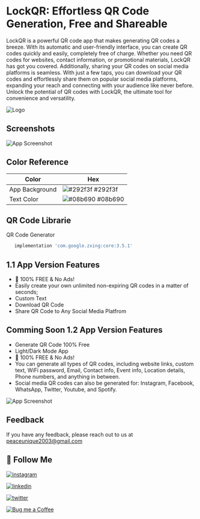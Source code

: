 
# LockQR: Effortless QR Code Generation, Free and Shareable

LockQR is a powerful QR code app that makes generating QR codes a breeze. With its automatic and user-friendly interface, you can create QR codes quickly and easily, completely free of charge. Whether you need QR codes for websites, contact information, or promotional materials, LockQR has got you covered. Additionally, sharing your QR codes on social media platforms is seamless. With just a few taps, you can download your QR codes and effortlessly share them on popular social media platforms, expanding your reach and connecting with your audience like never before. Unlock the potential of QR codes with LockQR, the ultimate tool for convenience and versatility.



![Logo](https://github.com/SagarDhadke/LockQR/assets/70995022/997ca991-4773-4652-87dd-ceb9ad38f00f)


## Screenshots

![App Screenshot](https://github.com/SagarDhadke/LockQR/assets/70995022/cea2be12-7c62-4014-9dbf-d2ef1d10ed65)

## Color Reference

| Color             | Hex                                                                |
| ----------------- | ------------------------------------------------------------------ |
| App Background| ![#292f3f](https://via.placeholder.com/10/292f3f?text=+) #292f3f |
| Text Color | ![#08b690](https://via.placeholder.com/10/08b690?text=+) #08b690 |



## QR Code Librarie 

QR Code Generator 

```bash
   implementation 'com.google.zxing:core:3.5.1'
```


## 1.1 App Version Features

- 📣 100% FREE & No Ads!
- Easily create your own unlimited non-expiring QR codes in a matter of seconds;
- Custom Text
- Download QR Code 
- Share QR Code to Any Social Media Platfrom

## Comming Soon 1.2 App Version Features

- Generate QR Code 100% Free
- Light/Dark Mode App
- 📣 100% FREE & No Ads!
- You can generate all types of QR codes, including website links, custom text, WiFi password, Email, Contact info, Event info, Location details, Phone numbers, and anything in between.
- Social media QR codes can also be generated for: Instagram, Facebook, WhatsApp, Twitter, Youtube, and Spotify.

![App Screenshot](https://github.com/SagarDhadke/LockQR/assets/70995022/5ad1a63c-27d5-475c-bb0f-636a88c20618)



## Feedback

If you have any feedback, please reach out to us at peaceunique2003@gmail.com

## 🔗 Follow Me 
[![instagram](https://img.shields.io/badge/Instagram-E4405F?style=for-the-badge&logo=instagram&logoColor=white)](https://www.instagram.com/sagardhadke_uc/)

[![linkedin](https://img.shields.io/badge/linkedin-0A66C2?style=for-the-badge&logo=linkedin&logoColor=white)](https://www.linkedin.com/in/sagar-dhadke-6a466b206/)

[![twitter](https://img.shields.io/badge/twitter-1DA1F2?style=for-the-badge&logo=twitter&logoColor=white)](https://twitter.com/sagardhadke_uc)


[![Bug me a Coffee](https://img.shields.io/badge/donate-buy%20me%20a%20coffee-yellow?label=Donate&style=flat-square)](https://www.buymeacoffee.com/sagardhadke)
